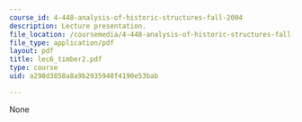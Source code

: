 ```yaml
---
course_id: 4-448-analysis-of-historic-structures-fall-2004
description: Lecture presentation.
file_location: /coursemedia/4-448-analysis-of-historic-structures-fall-2004/a298d3858a8a9b2935948f4190e53bab_lec6_timber2.pdf
file_type: application/pdf
layout: pdf
title: lec6_timber2.pdf
type: course
uid: a298d3858a8a9b2935948f4190e53bab

---
```

None